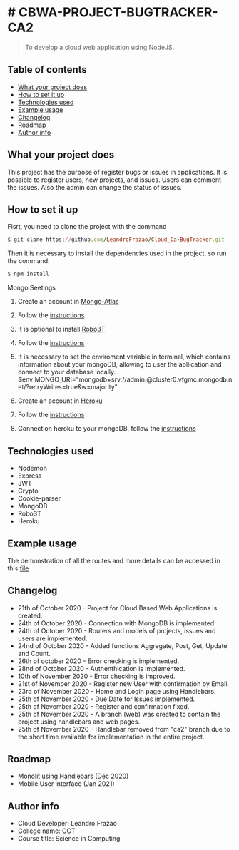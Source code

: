 # # CBWA-PROJECT-BUGTRACKER-CA2
> To develop a cloud web application using NodeJS. 

## Table of contents
* [What your project does](#what-your-project-does)
* [How to set it up](#how-to-set-it-up)
* [Technologies used](#technologies-used)
* [Example usage](#example-usage)
* [Changelog](#changelog)
* [Roadmap](#roadmap)
* [Author info](#author-info)

## What your project does
This project has the purpose of register bugs or issues in applications. It is possible to register users, new projects, and issues. Users can comment the issues. Also the admin can change the status of issues.

## How to set it up
Fisrt, you need to clone the project with the command
```ruby
$ git clone https://github.com/LeandroFrazao/Cloud_Ca-BugTracker.git
```

Then it is necessary to install the dependencies used in the project, so run the command:
```ruby
$ npm install
```
Mongo Seetings
1. Create an account in [Mongo-Atlas](https://www.mongodb.com/cloud/atlas)

2. Follow the [instructions](https://docs.atlas.mongodb.com/getting-started/)

3. It is optional to install [Robo3T](https://robomongo.org/)

4. Follow the [instructions](https://studio3t.com/knowledge-base/articles/connect-to-mongodb/)

5. It is necessary to set the enviroment variable in terminal, which contains information about your mongoDB, allowing to user the apllication and connect to your database locally.
$env:MONGO_URI="mongodb+srv://admin:<password>@cluster0.vfgmc.mongodb.net/<dbname>?retryWrites=true&w=majority"

7. Create an account in [Heroku](https://www.heroku.com/)

8. Follow the [instructions](https://devcenter.heroku.com/articles/getting-started-with-nodejs)

9. Connection heroku to your mongoDB, follow the [instructions](https://devcenter.heroku.com/articles/mongolab#connecting-to-your-mongodb-instance)
  

## Technologies used
* Nodemon
* Express
* JWT
* Crypto
* Cookie-parser
* MongoDB
* Robo3T
* Heroku

## Example usage
The demonstration of all the routes and more details can be accessed in this [file](https://github.com/LeandroFrazao/Cloud_Ca-BugTracker/blob/ca2/BugTrack_Routes_Details_112020.pdf)

## Changelog
* 21th of October 2020 - Project for Cloud Based Web Applications is created.
* 24th of October 2020 - Connection with MongoDB is implemented.
* 24th of October 2020 - Routers and models of projects, issues and users are implemented.
* 24nd of October 2020 - Added functions Aggregate, Post, Get, Update and Count.
* 26th of october 2020 - Error checking is implemented.
* 28nd of October 2020 - Authenthication is implemented.
* 10th of November 2020 - Error checking is improved.
* 21st of November 2020 - Register new User with confirmation by Email.
* 23rd of November 2020 - Home and Login page using Handlebars.
* 25th of November 2020 - Due Date for Issues implemented.
* 25th of November 2020 - Register and confirmation fixed.
* 25th of November 2020 - A branch (web) was created to contain the project using handlebars and web pages.
* 25th of November 2020 - Handlebar removed from "ca2" branch due to the short time available for implementation in the entire project.


## Roadmap
* Monolit using Handlebars (Dec 2020)
* Mobile User interface (Jan 2021)

## Author info
* Cloud Developer: Leandro Frazão
* College name: CCT
* Course title: Science in Computing
